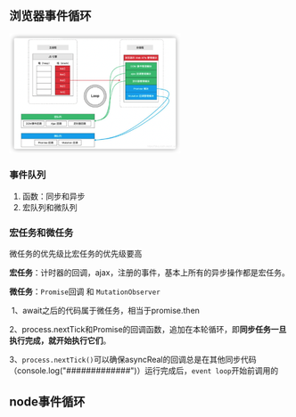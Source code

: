 ## 浏览器事件循环

<img src="事件循环.assets/image-20210407205358526.png" alt="image-20210407205358526" style="zoom: 30%;" />

### 事件队列

1. 函数：同步和异步
2. 宏队列和微队列

### 宏任务和微任务

微任务的优先级比宏任务的优先级要高

**宏任务**：计时器的回调，ajax，注册的事件，基本上所有的异步操作都是宏任务。

**微任务**：`Promise`回调 和 `MutationObserver`

​			1、await之后的代码属于微任务，相当于promise.then

​			2、process.nextTick和Promise的回调函数，追加在本轮循环，即**同步任务一旦执行完成，就开始执行它们**。

​			3、`process.nextTick()`可以确保asyncReal的回调总是在其他同步代码（console.log("#############")）运行完成后，`event loop`开始前调用的

## node事件循环

